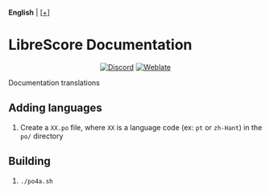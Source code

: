<div dir="ltr" align="left">

&#8206;**English** | &#8206;[[+]](https://librescore.ddns.net/projects/librescore/docs)

# LibreScore Documentation

<div align="center">

[![Discord](https://img.shields.io/discord/774491656643674122?color=5865F2&label=&labelColor=555555&logo=discord&logoColor=FFFFFF)](https://discord.gg/DKu7cUZ4XQ) [![Weblate](https://librescore.ddns.net/widgets/librescore/-/docs/svg-badge.svg)](https://librescore.ddns.net/engage/librescore)

</div>

Documentation translations

## Adding languages

1. Create a `XX.po` file, where `XX` is a language code (ex: `pt` or `zh-Hant`) in the `po/` directory

## Building

1. `./po4a.sh`

</div>
